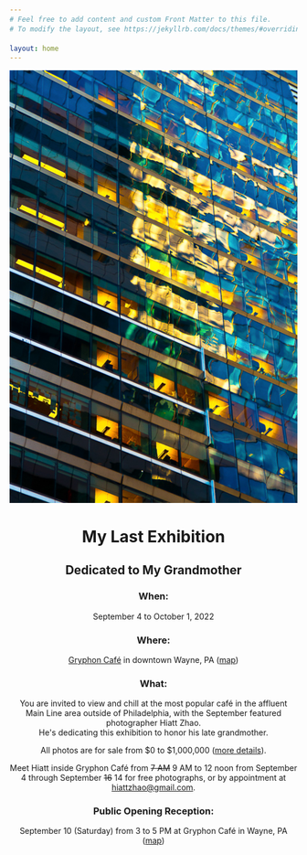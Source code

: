 ```yaml
---
# Feel free to add content and custom Front Matter to this file.
# To modify the layout, see https://jekyllrb.com/docs/themes/#overriding-theme-defaults

layout: home
---
```

<style>
h3 {
  font-weight: bold;
}
</style>

<div>
  <img src="/assets/photos/architecture-reflections/ar03.jpg" id="special" alt="the waged slaves photo">
  <div style="text-align: center">
    <h1>My Last Exhibition</h1>
    <h2>Dedicated to My Grandmother</h2>
    <h3>When:</h3>
      <p>September 4 to October 1, 2022</p>
    <h3>Where:</h3>
      <p><a href="https://gryphoncoffee.com" target="_blank">Gryphon Café</a> in downtown Wayne, PA (<a href="https://goo.gl/maps/yK7xo1CoQ8ECbcim6" target="_blank">map</a>)</p>
    <h3>What:</h3>
      <p>You are invited to view and chill at the most popular café in the affluent Main Line area outside of Philadelphia, with the September featured photographer Hiatt Zhao.<br />He's dedicating this exhibition to honor his late grandmother.</p>
      <p>All photos are for sale from $0 to $1,000,000 (<a href="special.html" target="_blank">more details</a>).</p>
      <p>Meet Hiatt inside Gryphon Café from <del>7 AM</del> 9 AM to 12 noon from September 4 through September <del>16</del> 14 for free photographs, or by appointment at <a href="mailto:hiattzhao@gmail.com">hiattzhao@gmail.com</a>.</p>
    <h3>Public Opening Reception:</h3>
      <p>September 10 (Saturday) from 3 to 5 PM at Gryphon Café in Wayne, PA (<a href="https://goo.gl/maps/yK7xo1CoQ8ECbcim6" target="_blank">map</a>)</p>
  </div>
</div>